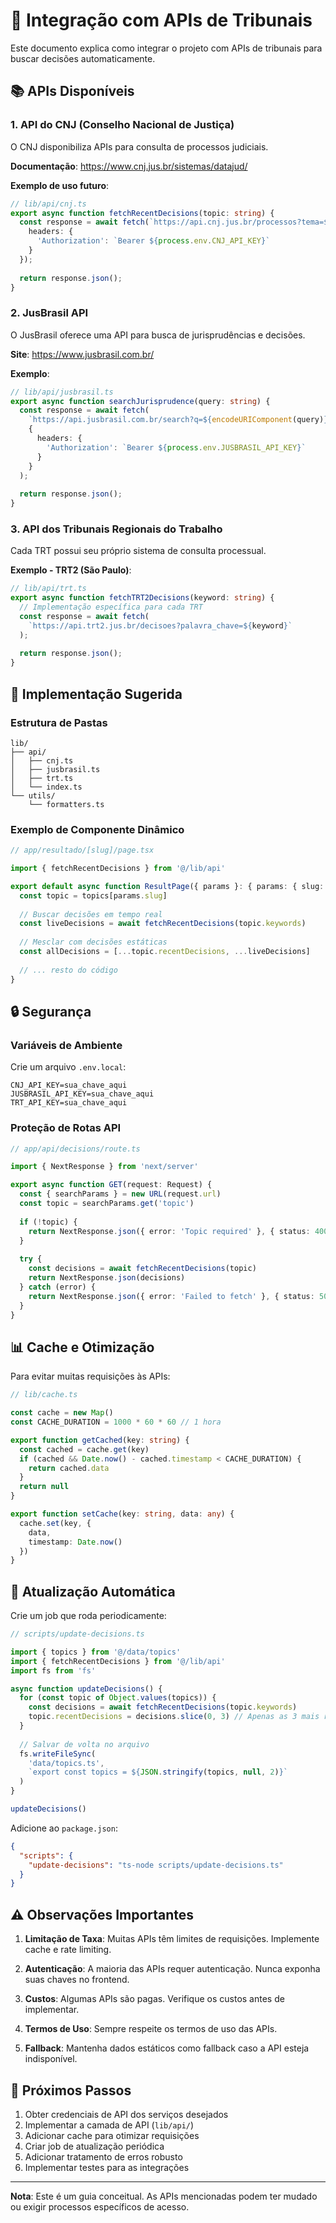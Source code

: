 # 🔌 Integração com APIs de Tribunais

Este documento explica como integrar o projeto com APIs de tribunais para buscar decisões automaticamente.

## 📚 APIs Disponíveis

### 1. API do CNJ (Conselho Nacional de Justiça)

O CNJ disponibiliza APIs para consulta de processos judiciais.

**Documentação**: https://www.cnj.jus.br/sistemas/datajud/

**Exemplo de uso futuro**:

```typescript
// lib/api/cnj.ts
export async function fetchRecentDecisions(topic: string) {
  const response = await fetch(`https://api.cnj.jus.br/processos?tema=${topic}`, {
    headers: {
      'Authorization': `Bearer ${process.env.CNJ_API_KEY}`
    }
  });
  
  return response.json();
}
```

### 2. JusBrasil API

O JusBrasil oferece uma API para busca de jurisprudências e decisões.

**Site**: https://www.jusbrasil.com.br/

**Exemplo**:

```typescript
// lib/api/jusbrasil.ts
export async function searchJurisprudence(query: string) {
  const response = await fetch(
    `https://api.jusbrasil.com.br/search?q=${encodeURIComponent(query)}`,
    {
      headers: {
        'Authorization': `Bearer ${process.env.JUSBRASIL_API_KEY}`
      }
    }
  );
  
  return response.json();
}
```

### 3. API dos Tribunais Regionais do Trabalho

Cada TRT possui seu próprio sistema de consulta processual.

**Exemplo - TRT2 (São Paulo)**:

```typescript
// lib/api/trt.ts
export async function fetchTRT2Decisions(keyword: string) {
  // Implementação específica para cada TRT
  const response = await fetch(
    `https://api.trt2.jus.br/decisoes?palavra_chave=${keyword}`
  );
  
  return response.json();
}
```

## 🔧 Implementação Sugerida

### Estrutura de Pastas

```
lib/
├── api/
│   ├── cnj.ts
│   ├── jusbrasil.ts
│   ├── trt.ts
│   └── index.ts
└── utils/
    └── formatters.ts
```

### Exemplo de Componente Dinâmico

```typescript
// app/resultado/[slug]/page.tsx

import { fetchRecentDecisions } from '@/lib/api'

export default async function ResultPage({ params }: { params: { slug: string } }) {
  const topic = topics[params.slug]
  
  // Buscar decisões em tempo real
  const liveDecisions = await fetchRecentDecisions(topic.keywords)
  
  // Mesclar com decisões estáticas
  const allDecisions = [...topic.recentDecisions, ...liveDecisions]
  
  // ... resto do código
}
```

## 🔒 Segurança

### Variáveis de Ambiente

Crie um arquivo `.env.local`:

```env
CNJ_API_KEY=sua_chave_aqui
JUSBRASIL_API_KEY=sua_chave_aqui
TRT_API_KEY=sua_chave_aqui
```

### Proteção de Rotas API

```typescript
// app/api/decisions/route.ts

import { NextResponse } from 'next/server'

export async function GET(request: Request) {
  const { searchParams } = new URL(request.url)
  const topic = searchParams.get('topic')
  
  if (!topic) {
    return NextResponse.json({ error: 'Topic required' }, { status: 400 })
  }
  
  try {
    const decisions = await fetchRecentDecisions(topic)
    return NextResponse.json(decisions)
  } catch (error) {
    return NextResponse.json({ error: 'Failed to fetch' }, { status: 500 })
  }
}
```

## 📊 Cache e Otimização

Para evitar muitas requisições às APIs:

```typescript
// lib/cache.ts

const cache = new Map()
const CACHE_DURATION = 1000 * 60 * 60 // 1 hora

export function getCached(key: string) {
  const cached = cache.get(key)
  if (cached && Date.now() - cached.timestamp < CACHE_DURATION) {
    return cached.data
  }
  return null
}

export function setCache(key: string, data: any) {
  cache.set(key, {
    data,
    timestamp: Date.now()
  })
}
```

## 🔄 Atualização Automática

Crie um job que roda periodicamente:

```typescript
// scripts/update-decisions.ts

import { topics } from '@/data/topics'
import { fetchRecentDecisions } from '@/lib/api'
import fs from 'fs'

async function updateDecisions() {
  for (const topic of Object.values(topics)) {
    const decisions = await fetchRecentDecisions(topic.keywords)
    topic.recentDecisions = decisions.slice(0, 3) // Apenas as 3 mais recentes
  }
  
  // Salvar de volta no arquivo
  fs.writeFileSync(
    'data/topics.ts',
    `export const topics = ${JSON.stringify(topics, null, 2)}`
  )
}

updateDecisions()
```

Adicione ao `package.json`:

```json
{
  "scripts": {
    "update-decisions": "ts-node scripts/update-decisions.ts"
  }
}
```

## ⚠️ Observações Importantes

1. **Limitação de Taxa**: Muitas APIs têm limites de requisições. Implemente cache e rate limiting.

2. **Autenticação**: A maioria das APIs requer autenticação. Nunca exponha suas chaves no frontend.

3. **Custos**: Algumas APIs são pagas. Verifique os custos antes de implementar.

4. **Termos de Uso**: Sempre respeite os termos de uso das APIs.

5. **Fallback**: Mantenha dados estáticos como fallback caso a API esteja indisponível.

## 🎯 Próximos Passos

1. Obter credenciais de API dos serviços desejados
2. Implementar a camada de API (`lib/api/`)
3. Adicionar cache para otimizar requisições
4. Criar job de atualização periódica
5. Adicionar tratamento de erros robusto
6. Implementar testes para as integrações

---

**Nota**: Este é um guia conceitual. As APIs mencionadas podem ter mudado ou exigir processos específicos de acesso.

